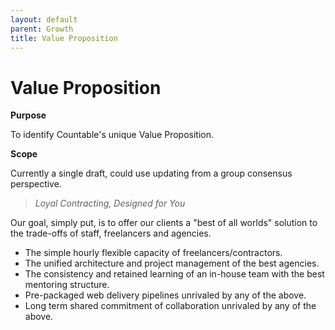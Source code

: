 ```yaml
---
layout: default
parent: Growth
title: Value Proposition
---
```


# Value Proposition

**Purpose**

To identify Countable's unique Value Proposition.

**Scope**

Currently a single draft, could use updating from a group consensus perspective.

> *Loyal Contracting, Designed for You*

Our goal, simply put, is to offer our clients a "best of all worlds" solution to the trade-offs of staff, freelancers and agencies.

  - The simple hourly flexible capacity of freelancers/contractors.
  - The unified architecture and project management of the best agencies.
  - The consistency and retained learning of an in-house team with the best mentoring structure.
  - Pre-packaged web delivery pipelines unrivaled by any of the above.
  - Long term shared commitment of collaboration unrivaled by any of the above.
